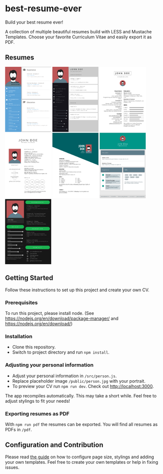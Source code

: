 # best-resume-ever

Build your best resume ever!

A collection of multiple beautiful resumes build with LESS and Mustache Templates. Choose your favorite Curriculum Vitae and easily export it as PDF.




## Resumes

<a href="public/preview/resume-material-blue.png"><img src="public/preview/resume-material-blue.png" width="150"/></a>
<a href="public/preview/resume-material-dark.png"><img src="public/preview/resume-material-dark.png" width="150"/></a>
<a href="public/preview/resume-left-right.png"><img src="public/preview/resume-left-right.png" width="150"/></a>
<a href="public/preview/resume-side-bar.png"><img src="public/preview/resume-side-bar.png" width="150"/></a>
<a href="public/preview/resume-oblique.png"><img src="public/preview/resume-oblique.png" width="150"/></a>
<a href="public/preview/resume-grey-boxes.png"><img src="public/preview/resume-grey-boxes.png" width="150"/></a>
<a href="public/preview/resume-spotify.png"><img src="public/preview/resume-spotify.png" width="150"/></a>



## Getting Started

Follow these instructions to set up this project and create your own CV.



### Prerequisites

To run this project, please install node. (See https://nodejs.org/en/download/package-manager/ and https://nodejs.org/en/download/)



### Installation

- Clone this repository.
- Switch to project directory and run `npm install`.



### Adjusting your personal information

- Adjust your personal information in `/src/person.js`.
- Replace placeholder image `/public/person.jpg` with your portrait.
- To preview your CV run `npm run dev`. Check out <http://localhost:3000>.

The app recompiles automatically. This may take a short while. Feel free to adjust stylings to fit your needs!



### Exporting resumes as PDF

With `npm run pdf` the resumes can be exported. You will find all resumes as PDFs in `/pdf`.



## Configuration and Contribution

Please read [the guide](/docs/Docs.md) on how to configure page size, stylings and adding your own templates.
Feel free to create your own templates or help in fixing issues. 
